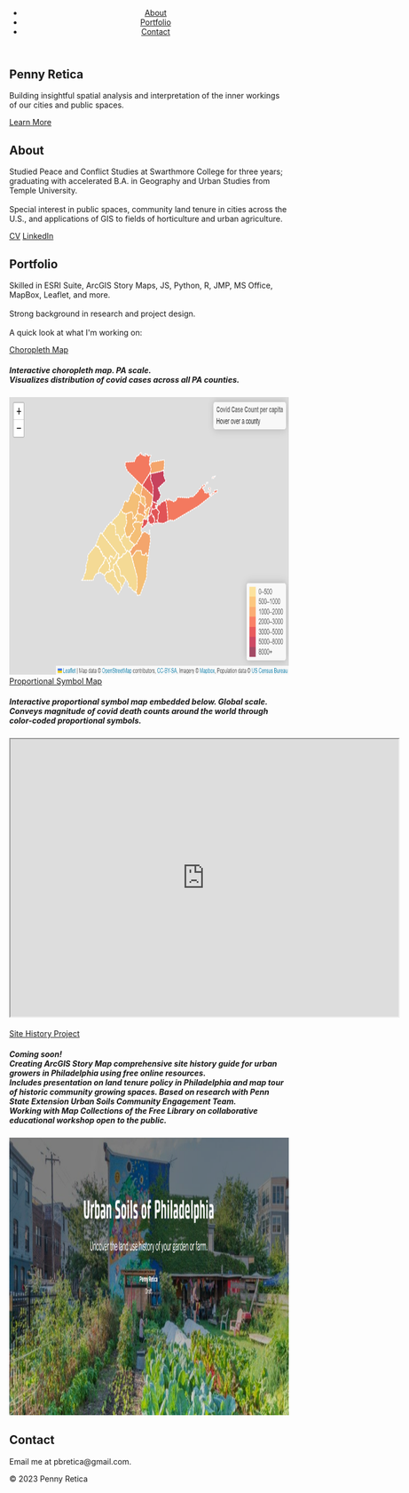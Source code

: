 
<html>
  <head>
    <title>Penny Retica</title>
    <link rel="stylesheet" href="style.css">
  </head>
  <body>
    <header>
      <nav>
        <ul>
          <li><a href="#about">About</a></li>
          <li><a href="#portfolio">Portfolio</a></li>
          <li><a href="#contact">Contact</a></li>
        </ul>
      </nav>
    </header>
    <main>
      <section class="hero">
        <h1>Penny Retica</h1>
        <p>Building insightful spatial analysis and interpretation of the inner workings of our cities and public spaces.</p>
        <a href="#about" class="button">Learn More</a>
      </section>
      <section class="about">
        <h2>About</h2>
        <p>Studied Peace and Conflict Studies at Swarthmore College for three years; graduating with accelerated B.A. in Geography and Urban Studies from Temple University. <br> <br> Special interest in public spaces, community land tenure in cities across the U.S., and applications of GIS to fields of horticulture and urban agriculture.</p>
        <a href="https://pbretica.github.io/Retica_2023CV.pdf" class="button2">CV</a>
        <a href="https://www.linkedin.com/in/penny-retica/" class="button2">LinkedIn</a>
      </section>
      <section class="portfolio">
        <h2>Portfolio</h2>
        <p> Skilled in ESRI Suite, ArcGIS Story Maps, JS, Python, R, JMP, MS Office, MapBox, Leaflet, and more. <br> <br> Strong background in research and project design. <br> <br>
        A quick look at what I'm working on: </p>
        <a href="https://pbretica.github.io/choropleth/" class="button2">Choropleth Map</a> <br> 
        <h5>Interactive choropleth map. PA scale. <br> Visualizes distribution of covid cases across all PA counties. </h5>
        <img src="covidcases.png" alt="Choropleth map of PA covid cases by county" width="700" height="500">
        <br> <a href="https://pbretica.github.io/worldcoviddeaths/" class="button2">Proportional Symbol Map</a> <br>
        <h5> Interactive proportional symbol map <b> embedded below</b>. Global scale. <br> Conveys magnitude of covid death counts around the world through color-coded proportional symbols. </h5>
        <iframe src="https://pbretica.github.io/worldcoviddeaths/" height="500" width="700"></iframe> <br> <br>
        <a href="" class="button2">Site History Project</a> <br>
        <h5> Coming soon! <br> 
        Creating ArcGIS Story Map comprehensive site history guide for urban growers in Philadelphia using free online resources. <br> Includes presentation on land tenure policy in Philadelphia and map tour of historic community growing spaces. Based on research with Penn State Extension Urban Soils Community Engagement Team. <br> Working with Map Collections of the Free Library on collaborative educational workshop open to the public. </h5>
        <img src="urbansoils.png" alt="Title page of urban soils project" width="700" height="500">
      </section>
      <section class="contact">
        <h2>Contact</h2>
        <p>Email me at pbretica@gmail.com. </p>
      </section>
    </main>
    <footer>
      <p>&copy; 2023 Penny Retica</p>
    </footer>
  </body>
</html>
